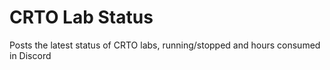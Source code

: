 # CRTO Lab Status
 Posts the latest status of CRTO labs, running/stopped and hours consumed in Discord 
